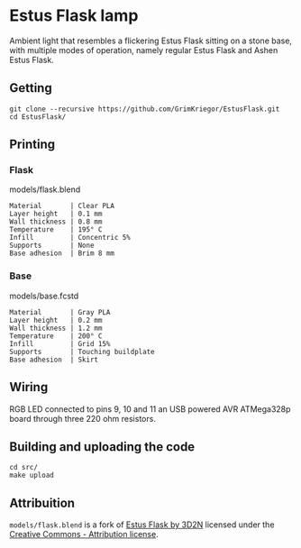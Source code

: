 # Estus Flask lamp

Ambient light that resembles a flickering Estus Flask sitting on a stone base, with multiple modes of operation, namely regular Estus Flask and Ashen Estus Flask.

## Getting

```
git clone --recursive https://github.com/GrimKriegor/EstusFlask.git
cd EstusFlask/
```

## Printing

### Flask

models/flask.blend

```
Material       | Clear PLA
Layer height   | 0.1 mm
Wall thickness | 0.8 mm
Temperature    | 195° C
Infill         | Concentric 5%
Supports       | None
Base adhesion  | Brim 8 mm
```

### Base

models/base.fcstd

```
Material       | Gray PLA
Layer height   | 0.2 mm
Wall thickness | 1.2 mm
Temperature    | 200° C
Infill         | Grid 15%
Supports       | Touching buildplate
Base adhesion  | Skirt
```

## Wiring

RGB LED connected to pins 9, 10 and 11 an USB powered AVR ATMega328p board through three 220 ohm resistors.



## Building and uploading the code

```
cd src/
make upload
```


## Attribuition

`models/flask.blend` is a fork of [Estus Flask by 3D2N](https://www.thingiverse.com/thing:1543005) licensed under the [Creative Commons - Attribution license](http://creativecommons.org/licenses/by/3.0/).

